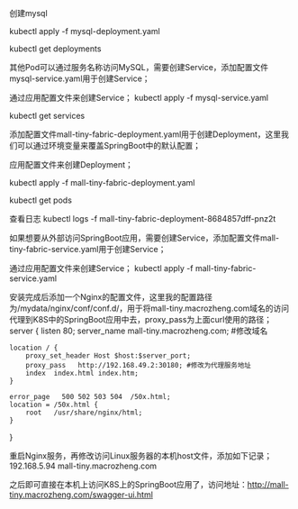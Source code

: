 创建mysql

kubectl apply -f mysql-deployment.yaml

kubectl get deployments

其他Pod可以通过服务名称访问MySQL，需要创建Service，添加配置文件mysql-service.yaml用于创建Service；

通过应用配置文件来创建Service；
kubectl apply -f mysql-service.yaml 

kubectl get services

添加配置文件mall-tiny-fabric-deployment.yaml用于创建Deployment，这里我们可以通过环境变量来覆盖SpringBoot中的默认配置；

应用配置文件来创建Deployment；

kubectl apply -f mall-tiny-fabric-deployment.yaml

kubectl get pods

查看日志
kubectl logs -f mall-tiny-fabric-deployment-8684857dff-pnz2t

如果想要从外部访问SpringBoot应用，需要创建Service，添加配置文件mall-tiny-fabric-service.yaml用于创建Service；


通过应用配置文件来创建Service；
kubectl apply -f mall-tiny-fabric-service.yaml

安装完成后添加一个Nginx的配置文件，这里我的配置路径为/mydata/nginx/conf/conf.d/，用于将mall-tiny.macrozheng.com域名的访问代理到K8S中的SpringBoot应用中去，proxy_pass为上面curl使用的路径；
server {
listen       80;
server_name  mall-tiny.macrozheng.com; #修改域名

    location / {
        proxy_set_header Host $host:$server_port;
        proxy_pass   http://192.168.49.2:30180; #修改为代理服务地址
        index  index.html index.htm;
    }

    error_page   500 502 503 504  /50x.html;
    location = /50x.html {
        root   /usr/share/nginx/html;
    }

}

重启Nginx服务，再修改访问Linux服务器的本机host文件，添加如下记录；
192.168.5.94 mall-tiny.macrozheng.com

之后即可直接在本机上访问K8S上的SpringBoot应用了，访问地址：http://mall-tiny.macrozheng.com/swagger-ui.html




